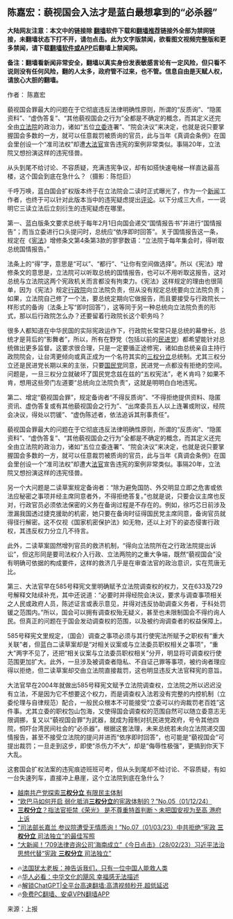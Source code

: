  <!-- 面包屑导航 --> <h2>陈嘉宏：藐视国会入法才是蓝白最想拿到的“必杀器”</h2> <p class="notice"><b>大陆网友注意：本文中的链接除 <a href="https://github.com/bannedbook/fanqiang" >翻墙</a>软件下载和<a href="https://github.com/killgcd/justmysocks/blob/master/README.md">翻墙推荐</a>链接外全部为禁网链接，未翻墙状态下打不开，请勿点击。此为文字版禁闻，欲看图文视频完整版和更多禁闻，请下载<a href="https://github.com/bannedbook/fanqiang">翻墙软件或APP</a>后翻墙上禁闻网。</p><p>备注：翻墙看新闻非常安全，翻墙以真实身份发表敏感言论有一定风险，但只看不说则没有任何风险，翻的人太多，政府管不过来，也不管。信息自由是天赋人权，请放心大胆的翻墙。</b></p>  <div class="entry"> <p>作者： 陈嘉宏</p> <p id="summary">藐视国会罪最大的问题在于它彻底违反法律明确性原则，所谓的“反质询”、“隐匿资料”、“虚伪答复”、“其他藐视国会之行为”全都是不确定的概念，而其定义还完全由<a href="https://www.bannedbook.org/bnews/tag/%E7%AB%8B%E6%B3%95%E9%99%A2/" class="st_tag internal_tag" rel="tag" title="标签 立法院 下的日志">立法院</a>的政治力，诸如“五位<a href="https://www.bannedbook.org/bnews/tag/%e7%ab%8b%e5%a7%94/" class="st_tag internal_tag" rel="tag" title="标签 立委 下的日志">立委</a>连署”、“院会决议”来决定，也就是说只要掌握国会多数的一方，就可以任意裁罚被质询的官员，此与当年《真调会条例》在国会里创设一个“准司法权”却遭<a href="https://www.bannedbook.org/bnews/tag/%e5%a4%a7%e6%b3%95%e5%ae%98/" class="st_tag internal_tag" rel="tag" title="标签 大法官 下的日志">大法官</a>宣告违宪的案例非常类似。事隔20年，立法院又想扮演这样的违宪怪兽。</p> <p id="conimg">从头到尾不给讨论、不容质疑，充满违宪争议，却有如搭快速电梯一样直达最高楼，这个国会到底在急什么？（摄影：陈恺巨）</p> <p>千呼万唤，蓝白国会扩权版本终于在立法院会二读时正式曝光了，作为一个<span class='wp_keywordlink_affiliate'><a href="https://www.bannedbook.org/" title="新闻">新闻</a></span>工作者，也终于可以针对此版本当中的违宪疑虑提出<span class='wp_keywordlink_affiliate'><a href="https://www.bannedbook.org/bnews/comments/" title="新闻评论" target="_blank">评论</a></span>。以下分成三大点，一一说明它三读立法后立刻衍生的违宪疑虑在哪里。</p>  <p>第一、蓝白版条文要求总统于每年2月1日向国会递交“国情报告书”并进行“国情报告”；而当立委进行口头提问时，总统应“依序即时回答”。关于国情报告这一条，规定在《<a href="https://www.bannedbook.org/bnews/tag/%e5%ae%aa%e6%b3%95/" class="st_tag internal_tag" rel="tag" title="标签 宪法 下的日志">宪法</a>》增修条文第4条第3款的寥寥数语：“立法院于每年集会时，得听取总统国情报告。”</p> <p>法条上的“得”字，意思是“可以”、“都行”、“让你有空间做选择”。所以《宪法》增修条文的意思是，立法院可以听取总统的国情报告，也可以不用听取这报告，这对总统与立法院这两个宪政机关而言都没有拘束力。《宪法》这样规定的理由也很简单，因为《宪法》规定<a href="https://www.bannedbook.org/bnews/tag/%E8%A1%8C%E6%94%BF%E9%99%A2/" class="st_tag internal_tag" rel="tag" title="标签 行政院 下的日志">行政院</a>向立法院负责，但从没有规定总统要向立法院负责；如果，立法院自己修了一个法，要总统定期向它做报告，而且要接受与行政院长一样形式的备询（法条上写“即时回答”），这等同于另一种总统向立法院负责的形式，那以后行政院怎么办？还要留着行政院长这个职务吗？</p> <p>很多人都知道在中华民国的实际宪政运作下，行政院长常常只是总统的幕僚长，总统才是背后的“影舞者”，所以，所有在野党（包括以前的<a href="https://www.bannedbook.org/bnews/tag/%E6%B0%91%E8%BF%9B%E5%85%9A/" class="st_tag internal_tag" rel="tag" title="标签 民进党 下的日志">民进党</a>）都希望能针对总统做出更多监督。这要求很合理，只是一定要循正途修宪，诸如由总统亲自主持行政院院会，让台湾更倾向或真正成为一个名符其实的<a href="https://www.bannedbook.org/bnews/tag/%E4%B8%89%E6%9D%83%E5%88%86%E7%AB%8B/" class="st_tag internal_tag" rel="tag" title="标签 三权分立 下的日志">三权分立</a>总统制。尤其三权分立还是民进党长期以来的主张，只要<a href="https://www.bannedbook.org/bnews/tag/%e5%9b%bd%e6%b0%91%e5%85%9a/" class="st_tag internal_tag" rel="tag" title="标签 国民党 下的日志">国民党</a>同意，民进党一点都没有拒绝的空间。问题是，一旦三权分立就破坏了国民党念兹在兹的“五权宪法”，老Ｋ肯吗？如果不肯，想用这些旁门左道要“总统向立法院负责”，这就是明明白白地违宪。</p> <p>第二、增定“藐视国会罪”，规定备询者“不得反质询”、“不得拒绝提供资料、隐匿资讯、虚伪答复或有其他藐视国会之行为”、“出席委员五人以上连署或附议，经院会决议，得处以罚锾”、“虚伪陈述者，依法追诉其刑事责任”。</p>  <p>藐视国会罪最大的问题在于它彻底违反法律明确性原则，所谓的“反质询”、“隐匿资料”、“虚伪答复”、“其他藐视国会之行为”全都是不确定的概念，而其定义还完全由立法院的政治力，诸如“五位立委连署”、“院会决议”来决定，也就是说只要掌握国会多数的一方，就可以任意裁罚被质询的官员，此与当年《真调会条例》在国会里创设一个“准司法权”却遭大<a href="https://www.bannedbook.org/bnews/tag/%E6%B3%95%E5%AE%98/" class="st_tag internal_tag" rel="tag" title="标签 法官 下的日志">法官</a>宣告违宪的案例非常类似。事隔20年，立法院又想扮演这样的违宪怪兽。</p> <p>另一个大问题是二读草案规定备询者：“除为避免国防、外交明显立即之危害或依法应秘密之事项并经主席同意者外，不得拒绝答复。”也就是说，只要会议主席也反对，行政官员必须依法保密的义务在备询过程是不存在的。例如，徐巧芯日前涉及泄漏我国透过捷克援助的机密，她只要在备询时征得国民党主席同意，备询官员就得径行解密。这不仅视《国家机密保护法》如无物，还以上对下的姿态侵害行政权，其违反权力分立几不待言。</p> <p>此外，二读草案固然增列官员的救济机制，“得向立法院所在之行政法院提出诉讼”，但这形同是要司法权介入行政、立法两院的之重大争端，既然“藐视国会”没有明确可依据的构成要件，这样的救济几乎是在审查法官的政治意识，实在荒唐无比。</p> <p>第三、大法官早在585号释宪文里明确赋予立法院调查权的权力，又在633及729号解释文陆续补充，其中还说道：“必要时并得经院会决议，要求与调查事项相关之人民或政府人员，陈述证言或表示意见，并得对违反协助调查义务者，于科处罚锾之范围内。”所以，国会可以拥有调查权殆无疑义，甚至也未限制国会不得约询人民。但真正的问题在于国会发动调查权的范围，以及被约询调查者的权益保障上。</p>  <p>585号释宪文里规定，（国会）调查之事项必须与其行使宪法所赋予之职权有“重大关联”者，但蓝白二读草案却是“对相关议案或与立法委员职权相关之事项”，“重大”两字不见了，还把“相关议案与立法委员职权相关”分开，明显将可调查权行使范围更加扩大。此外，一旦涉及被调查者隐私、不自证己罪等事项，被约询者理应得以拒绝，但二读草案却交由立法院直接裁罚，这也明显违反大法官释宪的意旨。</p> <p>大法官早在2004年就做出585号释宪文赋予立法院调查权，立法院之所以迟迟没有立法，不是因为它不想要这个权力，而是调查权入法若没有完整的内控机制（立委伦理与自律规范）配合，一般民众根本不可能接受“立委可以约询裁罚老百姓”这件事。尤其立委的职权包山包海，又使得国会调查权的范围自然可以随立委意志无限调挪，复又以“藐视国会罪”为武器，就成为箝制对抗民进党政府，号令其他四院，恫吓台湾民间社会的“必杀器”。根据这套法理，未来总统若未向立法院递交国情报告，甚至不接受立法院的提问并进而“依序即时回答”，也可能是“藐视国会”可提出裁罚；一旦走到这步，即使“杀伤力不大”，却是“侮辱性极强”，更搞到你天下大乱。</p> <p>这套国会扩权法案的违宪痕迹班班可考，但从头到尾却不给讨论、不容质疑，有如一台失速列车，直接冲上悬崖，这个立法院到底在急什么？</p> <!--<div id="taboola-mid-1"></div>--><ul class='op-related-articles' title='相关阅读'> <li><a href='https://www.bannedbook.org/bnews/comments/20240322/2015924.html' target='_blank'>越南共产党探索<b>三权分立</b> 有限民主体制</a></li> <li><a href='https://www.bannedbook.org/bnews/sohnews/20240113/1987331.html' target='_blank'>“欧巴马如何开启 弱化抵消<b>三权分立</b>的宪政体制的？”No.05（01/12/24）</a></li> <li><a href='https://www.bannedbook.org/bnews/taiwannews/20230810/1918483.html' target='_blank'><b>三权分立</b>？指法官拒禁《荣光》 是不尊重特首判断丶未把国安视为至高 港府上诉</a></li> <li><a href='https://www.bannedbook.org/bnews/sohnews/20230302/1855125.html' target='_blank'>“司法部长嘉兰 参议院遭受无情质询！”No.07（01/03/23）中共拒绝“宪政 <b>三权分立</b> 司法独立”的最佳写照</a></li> <li><a href='https://www.bannedbook.org/bnews/sohnews/20230301/1854669.html' target='_blank'>“大新闻！‘709法律咨询公司’海南成立”《今日点击》（28/02/23）习近平法治思想代替“宪政 <b>三权分立</b> 司法独立”</a></li> </ul> <ul class="texttj"> <li>🔥<a href="https://www.bannedbook.org/bnews/ssgc/20230219/1850782.html" target="_blank">法国犹太老板：神告诉我们，只有一位中国人能救人类</a></li> <li>🔥<a href="https://www.bannedbook.org/bnews/comments/20220220/1694796.html" target="_blank">华人必看：中华文化的飓风 幸福感无法描述</a></li> <li>🔥<a href="https://github.com/bannedbook/fanqiang/wiki/V2ray%E6%9C%BA%E5%9C%BA" target="_blank">解锁ChatGPT|全平台高速翻墙:高清视频秒开,超低延迟</a></li> <li>🔥<a href="https://github.com/bannedbook/fanqiang/wiki/%E7%A6%81%E9%97%BB%E7%BD%91%E5%AE%89%E5%8D%93%E7%BF%BB%E5%A2%99%E6%96%B0%E9%97%BBAPP" target="_blank">免费PC翻墙、安卓VPN翻墙APP</a></li> </ul><p class="src-info">来源：上报 </p> <a name='sharetosocial'></a> <div style="margin-bottom:5px;padding-bottom:5px;clear:both"> <div id="archive-pix-1" class="banner-ads"> <!-- AuctionX Display platform tag START --> <div id="27602x728x90x621x_ADSLOT1" clicktrack="%%CLICK_URL_ESC%%"></div>  <!-- AuctionX Display platform tag END --> </div> <div id="archive-pix-2" class="banner-ads"> <!-- AuctionX Display platform tag START --> <div id="27556x300x250x621x_ADSLOT1" clicktrack="%%CLICK_URL_ESC%%" style="margin:0 auto;text-align:center"></div>  <!-- AuctionX Display platform tag END --> </div> </div>  <div id="archive-pix-1" class="banner-ads"> <!-- AuctionX Display platform tag START --> <div id="27603x728x90x621x_ADSLOT1" clicktrack="%%CLICK_URL_ESC%%"></div>  <!-- AuctionX Display platform tag END --> </div> </div><!--END ENTRY--> 